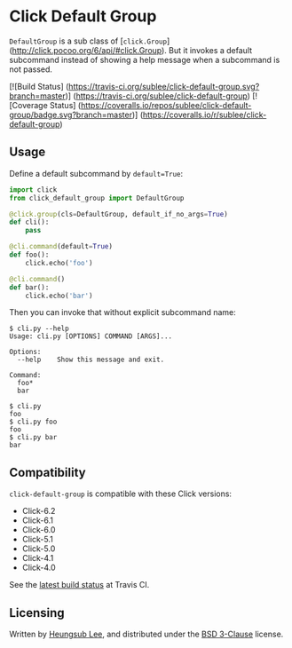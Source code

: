 Click Default Group
===================

`DefaultGroup` is a sub class of [`click.Group`]
(http://click.pocoo.org/6/api/#click.Group).  But it invokes a default
subcommand instead of showing a help message when a subcommand is not passed.

[![Build Status]
(https://travis-ci.org/sublee/click-default-group.svg?branch=master)]
(https://travis-ci.org/sublee/click-default-group)
[![Coverage Status]
(https://coveralls.io/repos/sublee/click-default-group/badge.svg?branch=master)]
(https://coveralls.io/r/sublee/click-default-group)

Usage
-----

Define a default subcommand by `default=True`:

```python
import click
from click_default_group import DefaultGroup

@click.group(cls=DefaultGroup, default_if_no_args=True)
def cli():
    pass

@cli.command(default=True)
def foo():
    click.echo('foo')

@cli.command()
def bar():
    click.echo('bar')
```

Then you can invoke that without explicit subcommand name:

```console
$ cli.py --help
Usage: cli.py [OPTIONS] COMMAND [ARGS]...

Options:
  --help    Show this message and exit.

Command:
  foo*
  bar

$ cli.py
foo
$ cli.py foo
foo
$ cli.py bar
bar
```

Compatibility
-------------

`click-default-group` is compatible with these Click versions:

- Click-6.2
- Click-6.1
- Click-6.0
- Click-5.1
- Click-5.0
- Click-4.1
- Click-4.0

See the [latest build status](https://travis-ci.org/sublee/click-default-group)
at Travis CI.

Licensing
---------

Written by [Heungsub Lee], and distributed under the [BSD 3-Clause] license.

[Heungsub Lee]: http://subl.ee/
[BSD 3-Clause]: http://opensource.org/licenses/BSD-3-Clause
